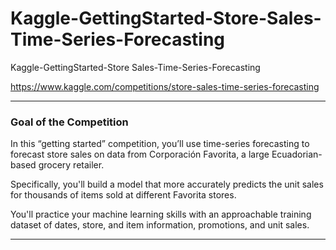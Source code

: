 # Kaggle-GettingStarted-Store-Sales-Time-Series-Forecasting
Kaggle-GettingStarted-Store Sales-Time-Series-Forecasting

https://www.kaggle.com/competitions/store-sales-time-series-forecasting

-----

### Goal of the Competition
In this “getting started” competition, you’ll use time-series forecasting to forecast store sales on data from Corporación Favorita, a large Ecuadorian-based grocery retailer.

Specifically, you'll build a model that more accurately predicts the unit sales for thousands of items sold at different Favorita stores. 

You'll practice your machine learning skills with an approachable training dataset of dates, store, and item information, promotions, and unit sales.

-----


